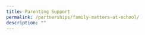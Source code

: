 ```yaml
---
title: Parenting Support
permalink: /partnerships/family-matters-at-school/
description: ""
---
```

